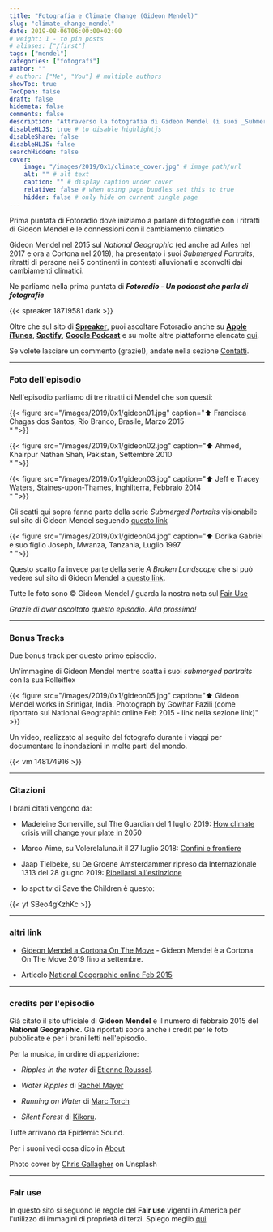 ```yaml
---
title: "Fotografia e Climate Change (Gideon Mendel)"
slug: "climate_change_mendel"
date: 2019-08-06T06:00:00+02:00
# weight: 1 - to pin posts
# aliases: ["/first"]
tags: ["mendel"]
categories: ["fotografi"]
author: ""
# author: ["Me", "You"] # multiple authors
showToc: true
TocOpen: false
draft: false
hidemeta: false
comments: false
description: "Attraverso la fotografia di Gideon Mendel (i suoi _Submerged Portraits_) Fotoradio racconta i danni del climate change"
disableHLJS: true # to disable highlightjs
disableShare: false
disableHLJS: false
searchHidden: false
cover:
    image: "/images/2019/0x1/climate_cover.jpg" # image path/url
    alt: "" # alt text
    caption: "" # display caption under cover
    relative: false # when using page bundles set this to true
    hidden: false # only hide on current single page
---
```


Prima puntata di Fotoradio dove iniziamo a parlare di fotografie con i ritratti di Gideon Mendel e le connessioni con il cambiamento climatico
<!--more-->

Gideon Mendel nel 2015 sul _National Geographic_ (ed anche ad Arles nel 2017 e ora a Cortona nel 2019), ha presentato i suoi _Submerged Portraits_, ritratti di persone nei 5 continenti in contesti alluvionati e sconvolti dai cambiamenti climatici.

Ne parliamo nella prima puntata di **_Fotoradio - Un podcast che parla di fotografie_**

{{< spreaker 18719581 dark >}}

Oltre che sul sito di [**Spreaker**](https://www.spreaker.com/), puoi ascoltare Fotoradio anche su
[**Apple iTunes**](https://links.fotoradio.info/apple), [**Spotify**](https://links.fotoradio.info/spotify), [**Google Podcast**](https://links.fotoradio.info/google) e su molte altre piattaforme elencate [qui](/static_page/listen/).

Se volete lasciare un commento (grazie!), andate nella sezione [Contatti](/contact/).

- - -

### Foto dell'episodio

Nell'episodio parliamo di tre ritratti di Mendel che son questi:

{{< figure src="/images/2019/0x1/gideon01.jpg" caption="⬆︎ Francisca Chagas dos Santos, Rio Branco, Brasile, Marzo 2015 <br>* ">}}

{{< figure src="/images/2019/0x1/gideon02.jpg" caption="⬆︎ Ahmed, Khairpur Nathan Shah, Pakistan, Settembre 2010 <br>* ">}}

{{< figure src="/images/2019/0x1/gideon03.jpg" caption="⬆︎ Jeff e Tracey Waters, Staines-upon-Thames, Inghilterra, Febbraio 2014 <br>* ">}}

Gli scatti qui sopra fanno parte della serie _Submerged Portraits_ visionabile sul sito di Gideon Mendel seguendo [questo link](http://gideonmendel.com/submerged-portraits/)

{{< figure src="/images/2019/0x1/gideon04.jpg" caption="⬆︎ Dorika Gabriel e suo figlio Joseph, Mwanza, Tanzania, Luglio 1997 <br>* ">}}

Questo scatto fa invece parte della serie _A Broken Landscape_ che si può vedere sul sito di Gideon Mendel a [questo link](http://gideonmendel.com/a-broken-landscape/).

Tutte le foto sono © Gideon Mendel / guarda la nostra nota sul [Fair Use](/static_page/fair_use/)

_Grazie di aver ascoltato questo episodio. Alla prossima!_

- - -

### Bonus Tracks

Due bonus track per questo primo episodio.

Un'immagine di Gideon Mendel mentre scatta i suoi _submerged portraits_ con la sua Rolleiflex

{{< figure src="/images/2019/0x1/gideon05.jpg" caption="⬆︎ Gideon Mendel works in Srinigar, India. Photograph by Gowhar Fazili (come riportato sul National Geographic online Feb 2015 - link nella sezione link)" >}}

Un video, realizzato al seguito del fotografo durante i viaggi per documentare le inondazioni in molte parti del mondo.

{{< vm 148174916 >}}

- - -
### Citazioni

I brani citati vengono da:

- Madeleine Somerville, sul The Guardian del 1 luglio 2019: [How climate crisis will change your plate in 2050](https://www.theguardian.com/lifeandstyle/2019/jun/30/climate-crisis-food-global-heating-emergency)

- Marco Aime, su Volerelaluna.it il 27 luglio 2018: [Confini e frontiere](https://volerelaluna.it/in-primo-piano/2018/07/27/confini-e-frontiere/)

- Jaap Tielbeke, su De Groene Amsterdammer ripreso da Internazionale 1313 del 28 giugno 2019: [Ribellarsi all'estinzione](https://www.internazionale.it/)

- lo spot tv di Save the Children è questo:

{{< yt SBeo4gKzhKc >}}

<!--
- - -
### Errata corrige
-->


- - -
### altri link

- [Gideon Mendel a Cortona On The Move](https://www.cortonaonthemove.com/exhibit/gideon-mendel/) - Gideon Mendel è a Cortona On The Move 2019 fino a settembre.

- Articolo [National Geographic online Feb 2015](https://www.nationalgeographic.com/photography/proof/2015/01/15/gideon-mendels-portraits-from-a-drowning-world/)


- - -
### credits per l'episodio

Già citato il sito ufficiale di **Gideon Mendel** e il numero di febbraio 2015 del **National Geographic**. Già riportati sopra anche i credit per le foto pubblicate e per i brani letti nell'episodio.

Per la musica, in ordine di apparizione:

- _Ripples in the water_ di [Etienne Roussel](https://www.epidemicsound.com/search/?term=Etienne%20Roussel).

- _Water Ripples_ di [Rachel Mayer](https://www.epidemicsound.com/search/?term=Rachel%20Meyer)

- _Running on Water_ di [Marc Torch](https://www.epidemicsound.com/search/?term=Marc%20Torch)

- _Silent Forest_ di [Kikoru](https://www.epidemicsound.com/search/?term=Kikoru).

Tutte arrivano da Epidemic Sound.

Per i suoni vedi cosa dico in [About](/about/)

Photo cover by [Chris Gallagher](https://unsplash.com/@chriswebdog) on Unsplash

- - -
### Fair use

In questo sito si seguono le regole del **Fair use** vigenti in America per l'utilizzo di immagini di proprietà di terzi. Spiego meglio [qui](/static_page/fair_use/)
